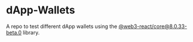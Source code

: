 # dApp-Wallets
A repo to test different dApp wallets using the [@web3-react/core@8.0.33-beta.0](https://www.npmjs.com/package/@web3-react/core/v/beta) library.
